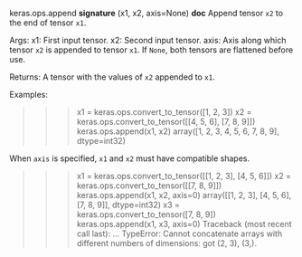 keras.ops.append
__signature__
(x1, x2, axis=None)
__doc__
Append tensor `x2` to the end of tensor `x1`.

Args:
    x1: First input tensor.
    x2: Second input tensor.
    axis: Axis along which tensor `x2` is appended to tensor `x1`.
        If `None`, both tensors are flattened before use.

Returns:
    A tensor with the values of `x2` appended to `x1`.

Examples:
>>> x1 = keras.ops.convert_to_tensor([1, 2, 3])
>>> x2 = keras.ops.convert_to_tensor([[4, 5, 6], [7, 8, 9]])
>>> keras.ops.append(x1, x2)
array([1, 2, 3, 4, 5, 6, 7, 8, 9], dtype=int32)

When `axis` is specified, `x1` and `x2` must have compatible shapes.
>>> x1 = keras.ops.convert_to_tensor([[1, 2, 3], [4, 5, 6]])
>>> x2 = keras.ops.convert_to_tensor([[7, 8, 9]])
>>> keras.ops.append(x1, x2, axis=0)
array([[1, 2, 3],
        [4, 5, 6],
        [7, 8, 9]], dtype=int32)
>>> x3 = keras.ops.convert_to_tensor([7, 8, 9])
>>> keras.ops.append(x1, x3, axis=0)
Traceback (most recent call last):
    ...
TypeError: Cannot concatenate arrays with different numbers of
dimensions: got (2, 3), (3,).
